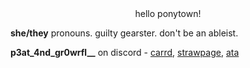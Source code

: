 <div style="text-align: center;" markdown="1">hello ponytown!</div>

<b>she/they</b> pronouns. guilty gearster. don't be an ableist.

<b>p3at_4nd_gr0wrfl__</b> on discord - [carrd](https://planetarycube.carrd.co/), [strawpage](https://planetarycube.straw.page/), [ata](https://planetarycube.atabook.org/)

<!---
planetaryCube/planetaryCube is a ✨ special ✨ repository because its `README.md` (this file) appears on your GitHub profile.
You can click the Preview link to take a look at your changes.
--->
